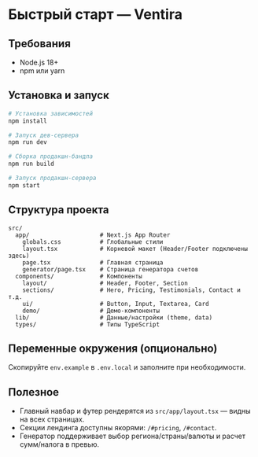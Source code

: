 # Быстрый старт — Ventira

## Требования

- Node.js 18+
- npm или yarn

## Установка и запуск

```bash
# Установка зависимостей
npm install

# Запуск дев-сервера
npm run dev

# Сборка продакшн-бандла
npm run build

# Запуск продакшн-сервера
npm start
```

## Структура проекта

```
src/
  app/                    # Next.js App Router
    globals.css           # Глобальные стили
    layout.tsx            # Корневой макет (Header/Footer подключены здесь)
    page.tsx              # Главная страница
    generator/page.tsx    # Страница генератора счетов
  components/             # Компоненты
    layout/               # Header, Footer, Section
    sections/             # Hero, Pricing, Testimonials, Contact и т.д.
    ui/                   # Button, Input, Textarea, Card
    demo/                 # Демо-компоненты
  lib/                    # Данные/настройки (theme, data)
  types/                  # Типы TypeScript
```

## Переменные окружения (опционально)

Скопируйте `env.example` в `.env.local` и заполните при необходимости.

## Полезное

- Главный навбар и футер рендерятся из `src/app/layout.tsx` — видны на всех страницах.
- Секции лендинга доступны якорями: `/#pricing`, `/#contact`.
- Генератор поддерживает выбор региона/страны/валюты и расчет сумм/налога в превью.

